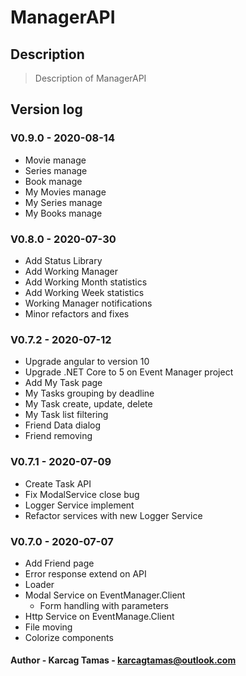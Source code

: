 # ManagerAPI

## Description

> Description of ManagerAPI

## Version log

### V0.9.0 - 2020-08-14

- Movie manage
- Series manage
- Book manage
- My Movies manage
- My Series manage
- My Books manage

### V0.8.0 - 2020-07-30

- Add Status Library
- Add Working Manager
- Add Working Month statistics
- Add Working Week statistics
- Working Manager notifications
- Minor refactors and fixes

### V0.7.2 - 2020-07-12

- Upgrade angular to version 10
- Upgrade .NET Core to 5 on Event Manager project
- Add My Task page
- My Tasks grouping by deadline
- My Task create, update, delete
- My Task list filtering
- Friend Data dialog
- Friend removing

### V0.7.1 - 2020-07-09

- Create Task API
- Fix ModalService close bug
- Logger Service implement
- Refactor services with new Logger Service

### V0.7.0 - 2020-07-07

- Add Friend page
- Error response extend on API
- Loader
- Modal Service on EventManager.Client
  - Form handling with parameters
- Http Service on EventManage.Client
- File moving
- Colorize components

#### Author - **Karcag Tamas - karcagtamas@outlook.com**
